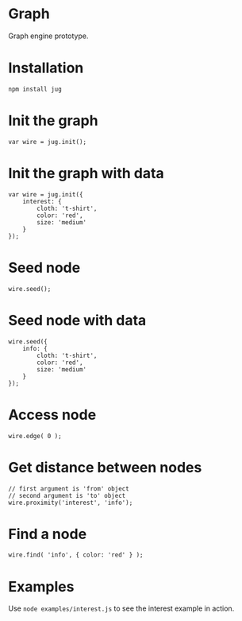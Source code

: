 # Graph

Graph engine prototype.

# Installation

    npm install jug

# Init the graph

    var wire = jug.init();

# Init the graph with data

    var wire = jug.init({
        interest: {
            cloth: 't-shirt',
            color: 'red',
            size: 'medium'
        }
    });

# Seed node

    wire.seed();

# Seed node with data
    
    wire.seed({
        info: {
            cloth: 't-shirt',
            color: 'red',
            size: 'medium'
        } 
    });

# Access node

    wire.edge( 0 );

# Get distance between nodes

    // first argument is 'from' object
    // second argument is 'to' object
    wire.proximity('interest', 'info');

# Find a node

    wire.find( 'info', { color: 'red' } );

# Examples

Use `node examples/interest.js` to see the interest example in action. 
